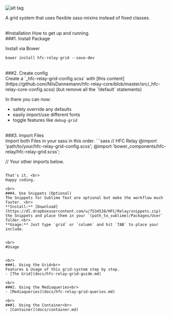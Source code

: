 ![alt tag](https://dl.dropboxusercontent.com/u/7534528/HFC/Relay/relay_logo.jpg)

A grid system that uses flexible sass-mixins instead of fixed classes.<br>


<br>
#Installation
How to get up and running.


<br>
###1. Install Package<br>

Install via Bower
```sass
bower install hfc-relay-grid --save-dev
```

<br>
###2. Create config<br> 
Create a `_hfc-relay-grid-config.scss` with [this content](https://github.com/NilsDannemann/hfc-relay-core/blob/master/src/_hfc-relay-core-config.scss) (but remove all the `!default` statements) <br>

In there you can now:
- safely override any defaults
- easily import/use different fonts 
- toggle features like `debug-grid`

<br>
###3. Import Files<br> 
Import both Files in your sass in this order.
```sass
// HFC Relay
@import 'path/to/your/hfc-relay-grid-config.scss';
@import 'bower_components/hfc-relay/hfc-relay-grid.scss';

// Your other imports below.
```

That's it. <br>
Happy coding.

<br>
###4. Use Snippets (Optional)
The Snippets for Sublime Text are optional but make the workflow much faster. <br>
**Install:** [Download](https://dl.dropboxusercontent.com/u/7534528/HFC/Relay/snippets.zip) the Snippets and place them in your `(path_to_sublime)/Packages/User` folder.<br>
**Usage:** Just type `grid` or `column` and hit `TAB` to place your include.


<br>
#Usage


<br>
###1. Using the Grid<br> 
Features & Usage of this grid-system step by step.
- [The Grid](docs/hfc-relay-grid-guide.md)

<br>
###2. Using the Mediaqueries<br> 
- [Mediaqueries](docs/hfc-relay-grid-queries.md)

<br>
###1. Using the Container<br> 
- [Container](docs/container.md)

